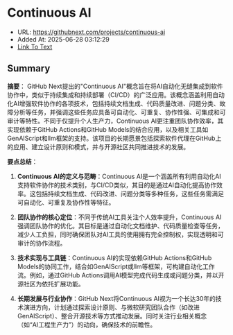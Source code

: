 # Continuous AI
- URL: https://githubnext.com/projects/continuous-ai
- Added At: 2025-06-28 03:12:29
- [Link To Text](2025-06-28-continuous-ai_raw.md)

## Summary
**摘要**：
GitHub Next提出的"Continuous AI"概念旨在将AI自动化无缝集成到软件协作中，类似于持续集成和持续部署（CI/CD）的广泛应用。该概念涵盖利用自动化AI增强软件协作的各项技术，包括持续文档生成、代码质量改进、问题分类、故障分析等任务，并强调这些任务应具备可自动化、可重复、协作性强、可集成和可审计等特性。不同于仅提升个人生产力，Continuous AI更注重团队协作效率，其实现依赖于GitHub Actions和GitHub Models的结合应用，以及相关工具如GenAIScript和llm框架的支持。该项目的长期愿景包括探索软件代理在GitHub上的应用、建立设计原则和模式，并与开源社区共同推进技术的发展。

**要点总结**：
1. **Continuous AI的定义与范畴**：Continuous AI是一个涵盖所有利用自动化AI支持软件协作的技术类别，与CI/CD类似，其目的是通过AI自动化提高协作效率。这包括持续文档生成、代码改进、问题分类等多种任务，这些任务需满足可自动化、可重复及协作性等特征。

2. **团队协作的核心定位**：不同于传统AI工具关注个人效率提升，Continuous AI强调团队协作的优化。其目标是通过自动化文档维护、代码质量检查等任务，减少人工负担，同时确保团队对AI工具的使用拥有完全控制权，实现透明和可审计的协作流程。

3. **技术实现与工具链**：Continuous AI的实现依赖GitHub Actions和GitHub Models的协同工作，结合如GenAIScript或llm等框架，可构建自动化工作流。例如，通过GitHub Actions调用AI模型完成代码生成或问题分类，并以开源社区为依托扩展功能。

4. **长期发展与行业协作**：GitHub Next将Continuous AI视为一个长达30年的技术演进方向，计划通过探索设计原则、与微软研究团队合作（如改进GenAIScript）、整合开源技术等方式推动发展。同时关注行业相关概念（如“AI工程生产力”）的动向，确保技术的前瞻性。
